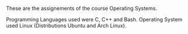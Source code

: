These are the assignements of the course Operating Systems.

Programming Languages used were C, C++ and Bash.
Operating System used Linux (Distributions Ubuntu and Arch Linux).
